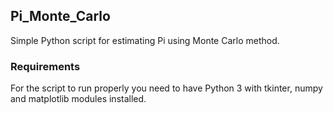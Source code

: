 ## Pi_Monte_Carlo ##
Simple Python script for estimating Pi using Monte Carlo method.

### Requirements ###
For the script to run properly you need to have Python 3 with tkinter, numpy and matplotlib modules installed.
